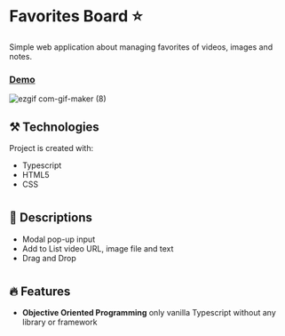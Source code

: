 # Favorites Board ⭐️

Simple web application about managing favorites of videos, images and notes.


### [Demo](https://iylinkim.github.io/favorites-board/)
![ezgif com-gif-maker (8)](https://user-images.githubusercontent.com/66230563/112412210-7ccbb080-8d61-11eb-83d6-245cb28edc77.gif)

## ⚒️ Technologies

Project is created with:

- Typescript
- HTML5
- CSS

#

## 📑 Descriptions

- Modal pop-up input
- Add to List video URL, image file and text
- Drag and Drop

#

## 🔥 Features

- **Objective Oriented Programming** only vanilla Typescript without any library or framework
